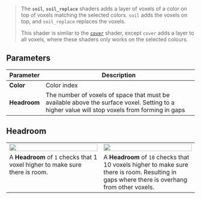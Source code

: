 > The **`soil`**, **`soil_replace`** shaders adds a layer of voxels of a color on top of voxels matching the selected colors. `soil` adds the voxels on top, and `soil_replace` replaces the voxels.
> 
> This shader is similar to the [`cover`](Cover) shader, except `cover` adds a layer to all voxels, where these shaders only works on the selected colours.

## Parameters

Parameter | Description
--------- | -----------
**Color** | Color index
**Headroom** | The number of voxels of space that must be available above the surface voxel. Setting to a higher value will stop voxels from forming in gaps

## Headroom

<!-- SAMPLE soil_headroom 2 -->
<table>
	<tr>
		<td width="50%"><img width="100%" src="https://s3.amazonaws.com/misc.lachlanmcdonald.com/magicavoxel-shaders/0.11.0/soil_headroom_1.png" alt=""></td>
		<td width="50%"><img width="100%" src="https://s3.amazonaws.com/misc.lachlanmcdonald.com/magicavoxel-shaders/0.11.0/soil_headroom_10.png" alt=""></td>
	</tr>
	<tr>
		<td valign="top">A <strong>Headroom</strong> of <code>1</code> checks that 1 voxel higher to make sure there is room.</td>
		<td valign="top">A <strong>Headroom</strong> of <code>10</code> checks that 10 voxels higher to make sure there is room. Resulting in gaps where there is overhang from other voxels.</td>
	</tr>
</table>
<!-- END -->
